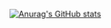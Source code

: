 [![Anurag's GitHub stats](https://github-readme-stats.vercel.app/api?username=NickB-30&show_icons=true&theme=prussian&count_private=true)](https://github.com/anuraghazra/github-readme-stats)
